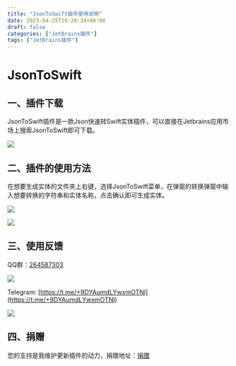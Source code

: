 ```yaml
---
title: "JsonToSwift插件使用说明"
date: 2023-04-25T19:20:34+08:00
draft: false
categories: ["JetBrains插件"]
tags: ["JetBrains插件"]
---
```


# JsonToSwift

## 一、插件下载

JsonToSwift插件是一款Json快速转Swift实体插件，可以直接在Jetbrains应用市场上搜索JsonToSwift即可下载。

![](/images/jsontoswift.png)

## 二、插件的使用方法

在想要生成实体的文件夹上右键，选择JsonToSwift菜单，在弹窗的转换弹窗中输入想要转换的字符串和实体名称，点击确认即可生成实体。

![](/images/jsontoswift_1.png)

![](/images/jsontorust_3.png)

## 三、使用反馈

QQ群：[264587303](https://jq.qq.com/?_wv=1027&k=96R8fd5v)

![](/images/qq_ercode.jpeg)

Telegram: [https://t.me/+9DYAumdLYwxmOTNl](https://t.me/+9DYAumdLYwxmOTNl)

![](/images/tg_ercode.jpeg)

## 四、捐赠

您的支持是我维护更新插件的动力，捐赠地址：[捐赠](https://rmondjone.github.io/%E5%85%B3%E4%BA%8E%E6%88%91/)


